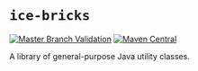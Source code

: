 # `ice-bricks`

[![Master Branch Validation](https://github.com/alexey-anufriev/ice-bricks/workflows/Master%20Branch%20Validation/badge.svg)](https://github.com/alexey-anufriev/ice-bricks/actions?query=workflow%3A%22Master+Branch+Validation%22)
[![Maven Central](https://img.shields.io/maven-central/v/com.github.alexey-anufriev/ice-bricks.svg?label=Maven%20Central)](https://search.maven.org/search?q=g:%22com.github.alexey-anufriev%22%20AND%20a:%22ice-bricks%22)

A library of general-purpose Java utility classes.
